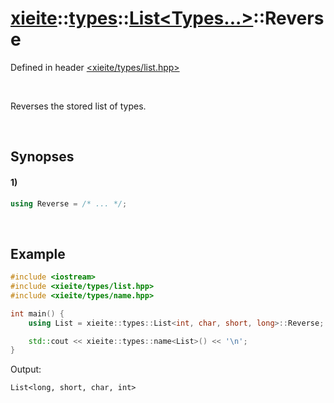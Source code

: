 # [xieite](../../../../../xieite.md)\:\:[types](../../../../../types.md)\:\:[List\<Types...\>](../../../list.md)\:\:Reverse
Defined in header [<xieite/types/list.hpp>](../../../../../../include/xieite/types/list.hpp)

&nbsp;

Reverses the stored list of types.

&nbsp;

## Synopses
#### 1)
```cpp
using Reverse = /* ... */;
```

&nbsp;

## Example
```cpp
#include <iostream>
#include <xieite/types/list.hpp>
#include <xieite/types/name.hpp>

int main() {
    using List = xieite::types::List<int, char, short, long>::Reverse;

    std::cout << xieite::types::name<List>() << '\n';
}
```
Output:
```
List<long, short, char, int>
```
